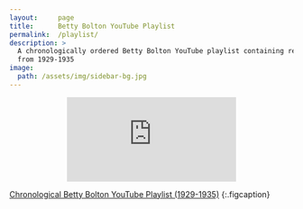 ```yaml
---
layout:		page
title:		Betty Bolton YouTube Playlist
permalink:	/playlist/
description: >
  A chronologically ordered Betty Bolton YouTube playlist containing recordings
  from 1929-1935
image:
  path: /assets/img/sidebar-bg.jpg
---
```


<iframe class="youtube-video" style="display: block; margin: 0 auto;" src="https://www.youtube-nocookie.com/embed/videoseries?si=Cib7Nl6Nj1ToHfRX&amp;list=PLwdE3eD26_MyLtahqTKZE7ASpte97Sn9Y" title="YouTube video player" frameborder="0" allow="accelerometer; autoplay; clipboard-write; encrypted-media; gyroscope; picture-in-picture; web-share" referrerpolicy="strict-origin-when-cross-origin" allowfullscreen></iframe>

[Chronological Betty Bolton YouTube Playlist (1929-1935)](https://www.youtube.com/watch?v=CKpfgwBSmok&list=PLwdE3eD26_MyLtahqTKZE7ASpte97Sn9Y)
{:.figcaption}
